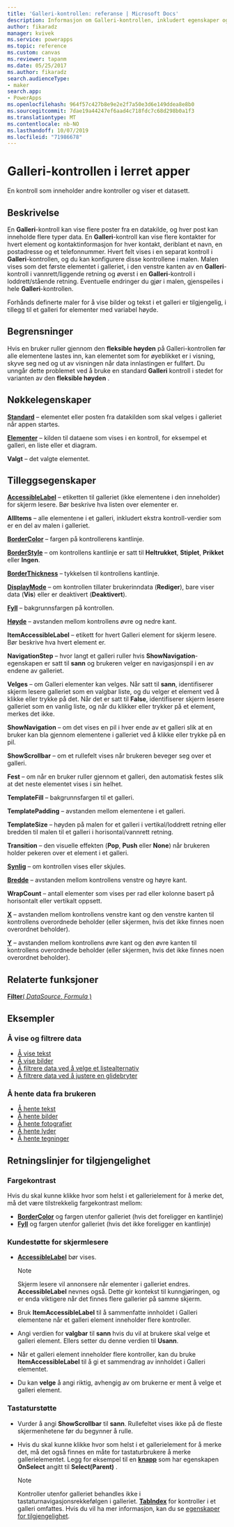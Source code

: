 ```yaml
---
title: 'Galleri-kontrollen: referanse | Microsoft Docs'
description: Informasjon om Galleri-kontrollen, inkludert egenskaper og eksempler
author: fikaradz
manager: kvivek
ms.service: powerapps
ms.topic: reference
ms.custom: canvas
ms.reviewer: tapanm
ms.date: 05/25/2017
ms.author: fikaradz
search.audienceType:
- maker
search.app:
- PowerApps
ms.openlocfilehash: 964f57c427b8e9e2e2f7a50e3d6e149ddea8e8b0
ms.sourcegitcommit: 7dae19a44247ef6aad4c718fdc7c68d298b0a1f3
ms.translationtype: MT
ms.contentlocale: nb-NO
ms.lasthandoff: 10/07/2019
ms.locfileid: "71986678"
---
```

# <a name="gallery-control-in-canvas-apps"></a>Galleri-kontrollen i lerret apper

En kontroll som inneholder andre kontroller og viser et datasett.

## <a name="description"></a>Beskrivelse

En **Galleri**-kontroll kan vise flere poster fra en datakilde, og hver post kan inneholde flere typer data. En **Galleri**-kontroll kan vise flere kontakter for hvert element og kontaktinformasjon for hver kontakt, deriblant et navn, en postadresse og et telefonnummer. Hvert felt vises i en separat kontroll i **Galleri**-kontrollen, og du kan konfigurere disse kontrollene i malen. Malen vises som det første elementet i galleriet, i den venstre kanten av en **Galleri**-kontroll i vannrett/liggende retning og øverst i en **Galleri**-kontroll i loddrett/stående retning. Eventuelle endringer du gjør i malen, gjenspeiles i hele **Galleri**-kontrollen.

Forhånds definerte maler for å vise bilder og tekst i et galleri er tilgjengelig, i tillegg til et galleri for elementer med variabel høyde.

## <a name="limitations"></a>Begrensninger

Hvis en bruker ruller gjennom den **fleksible høyden** på Galleri-kontrollen før alle elementene lastes inn, kan elementet som for øyeblikket er i visning, skyve seg ned og ut av visningen når data innlastingen er fullført. Du unngår dette problemet ved å bruke en standard **Galleri** kontroll i stedet for varianten av den **fleksible høyden** .

## <a name="key-properties"></a>Nøkkelegenskaper

**[Standard](properties-core.md)**  – elementet eller posten fra datakilden som skal velges i galleriet når appen startes.

**[Elementer](properties-core.md)** – kilden til dataene som vises i en kontroll, for eksempel et galleri, en liste eller et diagram.

**Valgt** – det valgte elementet.

## <a name="additional-properties"></a>Tilleggsegenskaper

**[AccessibleLabel](properties-accessibility.md)** – etiketten til galleriet (ikke elementene i den inneholder) for skjerm lesere. Bør beskrive hva listen over elementer er.

**AllItems** – alle elementene i et galleri, inkludert ekstra kontroll-verdier som er en del av malen i galleriet.

**[BorderColor](properties-color-border.md)** – fargen på kontrollerens kantlinje.

**[BorderStyle](properties-color-border.md)** – om kontrollens kantlinje er satt til **Heltrukket**, **Stiplet**, **Prikket** eller **Ingen**.

**[BorderThickness](properties-color-border.md)** – tykkelsen til kontrollens kantlinje.

**[DisplayMode](properties-core.md)** – om kontrollen tillater brukerinndata (**Rediger**), bare viser data (**Vis**) eller er deaktivert (**Deaktivert**).

**[Fyll](properties-color-border.md)** – bakgrunnsfargen på kontrollen.

**[Høyde](properties-size-location.md)** – avstanden mellom kontrollens øvre og nedre kant.

**ItemAccessibleLabel** – etikett for hvert Galleri element for skjerm lesere. Bør beskrive hva hvert element er.

**NavigationStep** – hvor langt et galleri ruller hvis **ShowNavigation**-egenskapen er satt til **sann** og brukeren velger en navigasjonspil i en av endene av galleriet.

**Velges** – om Galleri elementer kan velges. Når satt til **sann**, identifiserer skjerm lesere galleriet som en valgbar liste, og du velger et element ved å klikke eller trykke på det. Når det er satt til **False**, identifiserer skjerm lesere galleriet som en vanlig liste, og når du klikker eller trykker på et element, merkes det ikke.

**ShowNavigation** – om det vises en pil i hver ende av et galleri slik at en bruker kan bla gjennom elementene i galleriet ved å klikke eller trykke på en pil.

**ShowScrollbar** – om et rullefelt vises når brukeren beveger seg over et galleri.

**Fest** – om når en bruker ruller gjennom et galleri, den automatisk festes slik at det neste elementet vises i sin helhet.

**TemplateFill** – bakgrunnsfargen til et galleri.

**TemplatePadding** – avstanden mellom elementene i et galleri.

**TemplateSize** – høyden på malen for et galleri i vertikal/loddrett retning eller bredden til malen til et galleri i horisontal/vannrett retning.

**Transition** – den visuelle effekten (**Pop**, **Push** eller **None**) når brukeren holder pekeren over et element i et galleri.

**[Synlig](properties-core.md)** – om kontrollen vises eller skjules.

**[Bredde](properties-size-location.md)** – avstanden mellom kontrollens venstre og høyre kant.

**WrapCount** – antall elementer som vises per rad eller kolonne basert på horisontalt eller vertikalt oppsett.

**[X](properties-size-location.md)** – avstanden mellom kontrollens venstre kant og den venstre kanten til kontrollens overordnede beholder (eller skjermen, hvis det ikke finnes noen overordnet beholder).

**[Y](properties-size-location.md)** – avstanden mellom kontrollens øvre kant og den øvre kanten til kontrollens overordnede beholder (eller skjermen, hvis det ikke finnes noen overordnet beholder).

## <a name="related-functions"></a>Relaterte funksjoner

[**Filter**( *DataSource*, *Formula* )](../functions/function-filter-lookup.md)

## <a name="examples"></a>Eksempler

### <a name="show-and-filter-data"></a>Å vise og filtrere data

* [Å vise tekst](control-text-box.md#show-data-in-a-gallery)
* [Å vise bilder](control-image.md#show-a-set-of-images-from-a-data-source)
* [Å filtrere data ved å velge et listealternativ](control-drop-down.md#example)
* [Å filtrere data ved å justere en glidebryter](control-slider.md#example)

### <a name="get-data-from-the-user"></a>Å hente data fra brukeren

* [Å hente tekst](control-text-input.md#collect-data)
* [Å hente bilder](control-add-picture.md#add-images-to-an-image-gallery-control)
* [Å hente fotografier](control-camera.md#example)
* [Å hente lyder](control-microphone.md#example)
* [Å hente tegninger](control-pen-input.md#create-a-set-of-images)

## <a name="accessibility-guidelines"></a>Retningslinjer for tilgjengelighet

### <a name="color-contrast"></a>Fargekontrast

Hvis du skal kunne klikke hvor som helst i et gallerielement for å merke det, må det være tilstrekkelig fargekontrast mellom:

* **[BorderColor](properties-color-border.md)** og fargen utenfor galleriet (hvis det foreligger en kantlinje)
* **[Fyll](properties-color-border.md)** og fargen utenfor galleriet (hvis det ikke foreligger en kantlinje)

### <a name="screen-reader-support"></a>Kundestøtte for skjermlesere

* **[AccessibleLabel](properties-accessibility.md)** bør vises.

    > [!NOTE]
    > Skjerm lesere vil annonsere når elementer i galleriet endres. **AccessibleLabel** nevnes også. Dette gir kontekst til kunngjøringen, og er enda viktigere når det finnes flere gallerier på samme skjerm.

* Bruk **ItemAccessibleLabel** til å sammenfatte innholdet i Galleri elementene når et galleri element inneholder flere kontroller.

* Angi verdien for **valgbar** til **sann** hvis du vil at brukere skal velge et galleri element. Ellers setter du denne verdien til **Usann**.

* Når et galleri element inneholder flere kontroller, kan du bruke **ItemAccessibleLabel** til å gi et sammendrag av innholdet i Galleri elementet.

* Du kan **velge** å angi riktig, avhengig av om brukerne er ment å velge et galleri element.

### <a name="keyboard-support"></a>Tastaturstøtte

* Vurder å angi **ShowScrollbar** til **sann**. Rullefeltet vises ikke på de fleste skjermenhetene før du begynner å rulle.
* Hvis du skal kunne klikke hvor som helst i et gallerielement for å merke det, må det også finnes en måte for tastaturbrukere å merke gallerielementet. Legg for eksempel til en **[knapp](control-button.md)** som har egenskapen **OnSelect** angitt til **Select(Parent)** .

    > [!NOTE]
  > Kontroller utenfor galleriet behandles ikke i tastaturnavigasjonsrekkefølgen i galleriet. **[TabIndex](properties-accessibility.md)** for kontroller i et galleri omfattes. Hvis du vil ha mer informasjon, kan du se [egenskaper for tilgjengelighet](properties-accessibility.md).
